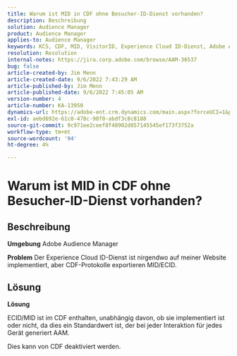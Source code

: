 ```yaml
---
title: Warum ist MID in CDF ohne Besucher-ID-Dienst vorhanden?
description: Beschreibung
solution: Audience Manager
product: Audience Manager
applies-to: Audience Manager
keywords: KCS, CDF, MID, VisitorID, Experience Cloud ID-Dienst, Adobe Audience Manager, AAM
resolution: Resolution
internal-notes: https://jira.corp.adobe.com/browse/AAM-36537
bug: false
article-created-by: Jim Menn
article-created-date: 9/6/2022 7:43:29 AM
article-published-by: Jim Menn
article-published-date: 9/6/2022 7:45:05 AM
version-number: 4
article-number: KA-13950
dynamics-url: https://adobe-ent.crm.dynamics.com/main.aspx?forceUCI=1&pagetype=entityrecord&etn=knowledgearticle&id=efa85997-b72d-ed11-9db1-0022480866ad
exl-id: aebd692e-61c8-478c-98f0-abdf3c8c8188
source-git-commit: 9c971ee2ceef8f48902d857145545ef173f3752a
workflow-type: tm+mt
source-wordcount: '94'
ht-degree: 4%

---
```


# Warum ist MID in CDF ohne Besucher-ID-Dienst vorhanden?

## Beschreibung


<b>Umgebung</b>
Adobe Audience Manager

<b>Problem</b>
Der Experience Cloud ID-Dienst ist nirgendwo auf meiner Website implementiert, aber CDF-Protokolle exportieren MID/ECID.


## Lösung


<b>Lösung</b>

ECID/MID ist im CDF enthalten, unabhängig davon, ob sie implementiert ist oder nicht, da dies ein Standardwert ist, der bei jeder Interaktion für jedes Gerät generiert AAM.

Dies kann von CDF deaktiviert werden.
